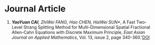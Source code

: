Journal Article
======
1. _**YaoYuan CAI**, ZhiWei FANG, Hao CHEN, HaiWei SUN*_, A Fast Two-Level Strang Splitting Method for Multi-Dimensional Spatial Fractional Allen-Cahn Equations with Discrete Maximum Principle, _East Asian Journal on Applied Mathematics_, Vol. 13, issue 2, page 340-360.'[DOI](https://doi.org/10.4208/eajam.2022-248.161022)
